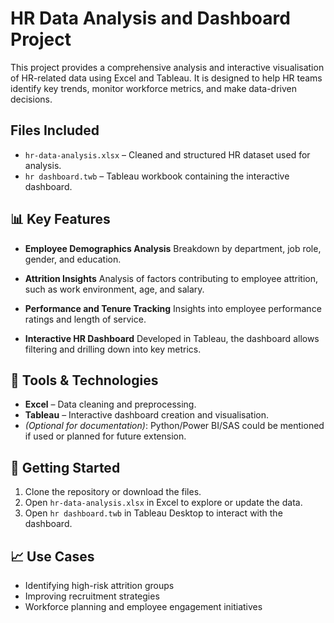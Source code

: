 # HR Data Analysis and Dashboard Project

This project provides a comprehensive analysis and interactive visualisation of HR-related data using Excel and Tableau. It is designed to help HR teams identify key trends, monitor workforce metrics, and make data-driven decisions.

##  Files Included

* `hr-data-analysis.xlsx` – Cleaned and structured HR dataset used for analysis.
* `hr dashboard.twb` – Tableau workbook containing the interactive dashboard.

## 📊 Key Features

* **Employee Demographics Analysis**
  Breakdown by department, job role, gender, and education.

* **Attrition Insights**
  Analysis of factors contributing to employee attrition, such as work environment, age, and salary.

* **Performance and Tenure Tracking**
  Insights into employee performance ratings and length of service.

* **Interactive HR Dashboard**
  Developed in Tableau, the dashboard allows filtering and drilling down into key metrics.

## 🔧 Tools & Technologies

* **Excel** – Data cleaning and preprocessing.
* **Tableau** – Interactive dashboard creation and visualisation.
* *(Optional for documentation)*: Python/Power BI/SAS could be mentioned if used or planned for future extension.

## 🚀 Getting Started

1. Clone the repository or download the files.
2. Open `hr-data-analysis.xlsx` in Excel to explore or update the data.
3. Open `hr dashboard.twb` in Tableau Desktop to interact with the dashboard.

## 📈 Use Cases

* Identifying high-risk attrition groups
* Improving recruitment strategies
* Workforce planning and employee engagement initiatives

